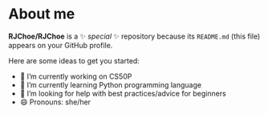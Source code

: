 # About me


**RJChoe/RJChoe** is a ✨ _special_ ✨ repository because its `README.md` (this file) appears on your GitHub profile.

Here are some ideas to get you started:

- 🔭 I’m currently working on CS50P
- 🌱 I’m currently learning Python programming language
- 🤔 I’m looking for help with best practices/advice for beginners
- 😄 Pronouns: she/her

